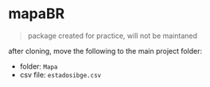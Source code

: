 # mapaBR

> package created for practice, will not be maintaned

after cloning, move the following to the main project folder:
- folder: `Mapa` 
- csv file: `estadosibge.csv`
